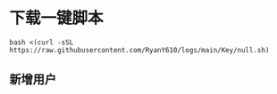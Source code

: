 # 下载一键脚本
```
bash <(curl -sSL https://raw.githubusercontent.com/RyanY610/logs/main/Key/null.sh)
```

## 新增用户
